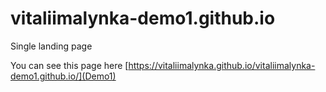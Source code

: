 # vitaliimalynka-demo1.github.io
Single landing page

You can see this page here [https://vitaliimalynka.github.io/vitaliimalynka-demo1.github.io/](Demo1)
